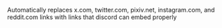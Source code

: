 Automatically replaces x.com, twitter.com, pixiv.net, instagram.com, and reddit.com links with links that discord can embed properly
